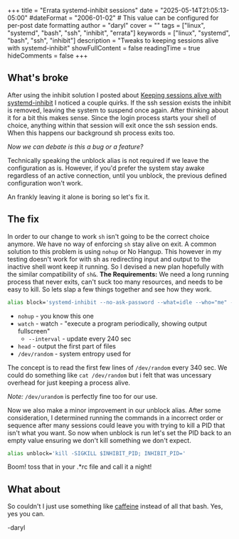 +++
title = "Errata systemd-inhibit sessions"
date = "2025-05-14T21:05:13-05:00"
#dateFormat = "2006-01-02" # This value can be configured for per-post date formatting
author = "daryl"
cover = ""
tags = ["linux", "systemd", "bash", "ssh", "inhibit", "errata"]
keywords = ["linux", "systemd", "bash", "ssh", "inhibit"]
description = "Tweaks to keeping sessions alive with systemd-inhibit"
showFullContent = false
readingTime = true
hideComments = false
+++
## What's broke

After using the inhibit solution I posted about [Keeping sessions alive with systemd-inhibit](session_inhibit/index.md) I noticed a couple quirks. If the ssh session exists the inhibit is removed, leaving the system to suspend once again. After thinking about it for a bit this makes sense. Since the login process starts your shell of choice, anything within that session will exit once the ssh session ends. When this happens our background sh process exits too.

*Now we can debate is this a bug or a feature?*

Technically speaking the unblock alias is not required if we leave the configuration as is. However, if you'd prefer the system stay awake regardless of an active connection, until you unblock, the previous defined configuration won't work.

An frankly leaving it alone is boring so let's fix it.

## The fix

In order to our change to work `sh` isn't going to be the correct choice anymore. We have no way of enforcing `sh` stay alive on exit. A common solution to this problem is using `nohup` or No Hangup. This however in my testing doesn't work for with sh as redirecting input and output to the inactive shell wont keep it running.
So I devised a new plan hopefully with the similar compatibility of `sh&`. **The Requirements:** We need a long running process that never exits, can't suck too many resources, and needs to be easy to kill. So lets slap a few things together and see how they work.

```sh
alias block='systemd-inhibit --no-ask-password --what=idle --who="me" --why="cuz I said so" nohup watch --interval 240 head /dev/random &; export INHIBIT_PID=$!'
```

- `nohup` - you know this one
- `watch` - watch - "execute a program periodically, showing output fullscreen"
  - `--interval` - update every 240 sec
- `head` - output the first part of files
- `/dev/random` - system entropy used for

The concept is to read the first few lines of `/dev/random` every 340 sec. We could do something like `cat /dev/random` but i felt that was uncessary overhead for just keeping a process alive.

*Note:* `/dev/urandom` is perfectly fine too for our use.

Now we also make a minor improvement in our unblock alias. After some consideration, I determined running the commands in a incorrect order or sequence after many sessions could leave you with trying to kill a PID that isn't what you want. So now when unblock is run let's set the PID back to an empty value ensuring we don't kill something we don't expect.

```sh
alias unblock='kill -SIGKILL $INHIBIT_PID; INHIBIT_PID='
```

Boom! toss that in your .*rc file and call it a night!

## What about

So couldn't I just use something like [caffeine](https://github.com/pkage/caffeine) instead of all that bash. Yes, yes you can.

-daryl
